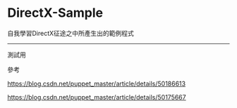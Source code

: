 # DirectX-Sample
自我學習DirectX征途之中所產生出的範例程式

------

測試用



參考

https://blog.csdn.net/puppet_master/article/details/50186613

https://blog.csdn.net/puppet_master/article/details/50175667